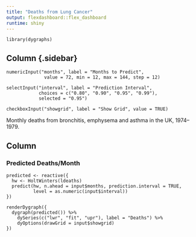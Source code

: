 ```yaml
---
title: "Deaths from Lung Cancer"
output: flexdashboard::flex_dashboard
runtime: shiny
---
```


```{r setup, include=FALSE}
library(dygraphs)
```

Column {.sidebar}
-------------------------------------------------------------------------------

```{r}
numericInput("months", label = "Months to Predict",
              value = 72, min = 12, max = 144, step = 12)

selectInput("interval", label = "Prediction Interval",
            choices = c("0.80", "0.90", "0.95", "0.99"),
            selected = "0.95")

checkboxInput("showgrid", label = "Show Grid", value = TRUE)
```

Monthly deaths from bronchitis, emphysema and asthma in the UK, 1974–1979.


Column
-------------------------------------------------------------------------------

### Predicted Deaths/Month

```{r}
predicted <- reactive({
  hw <- HoltWinters(ldeaths)
  predict(hw, n.ahead = input$months, prediction.interval = TRUE,
          level = as.numeric(input$interval))
})

renderDygraph({
  dygraph(predicted()) %>%     
    dySeries(c("lwr", "fit", "upr"), label = "Deaths") %>%
    dyOptions(drawGrid = input$showgrid)
})
```
